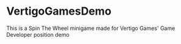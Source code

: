 # VertigoGamesDemo
This is a Spin The Wheel minigame made for Vertigo Games' Game Developer position demo
